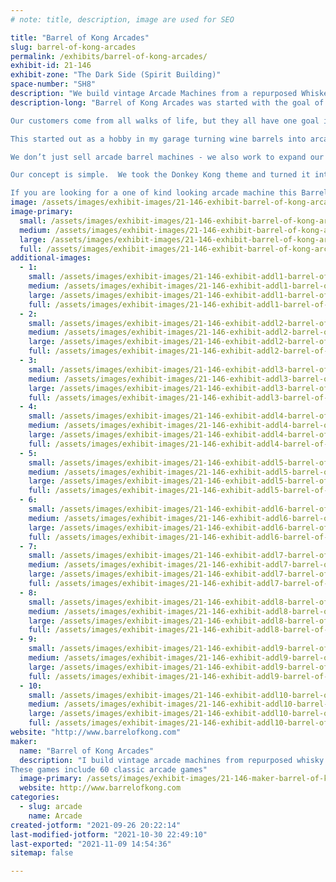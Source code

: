 ```yaml
---
# note: title, description, image are used for SEO

title: "Barrel of Kong Arcades"
slug: barrel-of-kong-arcades
permalink: /exhibits/barrel-of-kong-arcades/
exhibit-id: 21-146
exhibit-zone: "The Dark Side (Spirit Building)"
space-number: "SH8"
description: "We build vintage Arcade Machines from a repurposed Whiskey or Wine Barrel with 60 classic games. "
description-long: "Barrel of Kong Arcades was started with the goal of bringing fan favorite arcade machines into both home and business settings. 

Our customers come from all walks of life, but they all have one goal in mind; getting access to their favorite classic arcade games. By committing ourselves to excellence all around, we have maintained a stellar track record in the arcade machine market.

This started out as a hobby in my garage turning wine barrels into arcade machines and turned into a full grown business. People from all over the world have asked to have this unique arcade barrel in their home or business. 

We don’t just sell arcade barrel machines - we also work to expand our existing knowledge base in order to give customers the best possible experience, all around.

Our concept is simple.  We took the Donkey Kong theme and turned it into an arcade machine.  Donkey Kong would throw barrels at Mario as he would attempt to save the Princess.  That concept turned into Barrel of Kong.

If you are looking for a one of kind looking arcade machine this Barrel of Kong is for you."
image: /assets/images/exhibit-images/21-146-exhibit-barrel-of-kong-arcades-image000004-large.jpg
image-primary: 
  small: /assets/images/exhibit-images/21-146-exhibit-barrel-of-kong-arcades-image000004-small.jpg
  medium: /assets/images/exhibit-images/21-146-exhibit-barrel-of-kong-arcades-image000004-medium.jpg
  large: /assets/images/exhibit-images/21-146-exhibit-barrel-of-kong-arcades-image000004-large.jpg
  full: /assets/images/exhibit-images/21-146-exhibit-barrel-of-kong-arcades-image000004-full.jpg
additional-images: 
  - 1:
    small: /assets/images/exhibit-images/21-146-exhibit-addl1-barrel-of-kong-arcades-image000000-small.jpg
    medium: /assets/images/exhibit-images/21-146-exhibit-addl1-barrel-of-kong-arcades-image000000-medium.jpg
    large: /assets/images/exhibit-images/21-146-exhibit-addl1-barrel-of-kong-arcades-image000000-large.jpg
    full: /assets/images/exhibit-images/21-146-exhibit-addl1-barrel-of-kong-arcades-image000000-full.jpg
  - 2:
    small: /assets/images/exhibit-images/21-146-exhibit-addl2-barrel-of-kong-arcades-image000000-2790-small.jpg
    medium: /assets/images/exhibit-images/21-146-exhibit-addl2-barrel-of-kong-arcades-image000000-2790-medium.jpg
    large: /assets/images/exhibit-images/21-146-exhibit-addl2-barrel-of-kong-arcades-image000000-2790-large.jpg
    full: /assets/images/exhibit-images/21-146-exhibit-addl2-barrel-of-kong-arcades-image000000-2790-full.jpg
  - 3:
    small: /assets/images/exhibit-images/21-146-exhibit-addl3-barrel-of-kong-arcades-image000001-small.jpg
    medium: /assets/images/exhibit-images/21-146-exhibit-addl3-barrel-of-kong-arcades-image000001-medium.jpg
    large: /assets/images/exhibit-images/21-146-exhibit-addl3-barrel-of-kong-arcades-image000001-large.jpg
    full: /assets/images/exhibit-images/21-146-exhibit-addl3-barrel-of-kong-arcades-image000001-full.jpg
  - 4:
    small: /assets/images/exhibit-images/21-146-exhibit-addl4-barrel-of-kong-arcades-image000001-2265-small.jpg
    medium: /assets/images/exhibit-images/21-146-exhibit-addl4-barrel-of-kong-arcades-image000001-2265-medium.jpg
    large: /assets/images/exhibit-images/21-146-exhibit-addl4-barrel-of-kong-arcades-image000001-2265-large.jpg
    full: /assets/images/exhibit-images/21-146-exhibit-addl4-barrel-of-kong-arcades-image000001-2265-full.jpg
  - 5:
    small: /assets/images/exhibit-images/21-146-exhibit-addl5-barrel-of-kong-arcades-image000002-small.jpg
    medium: /assets/images/exhibit-images/21-146-exhibit-addl5-barrel-of-kong-arcades-image000002-medium.jpg
    large: /assets/images/exhibit-images/21-146-exhibit-addl5-barrel-of-kong-arcades-image000002-large.jpg
    full: /assets/images/exhibit-images/21-146-exhibit-addl5-barrel-of-kong-arcades-image000002-full.jpg
  - 6:
    small: /assets/images/exhibit-images/21-146-exhibit-addl6-barrel-of-kong-arcades-image000002-2730-small.jpg
    medium: /assets/images/exhibit-images/21-146-exhibit-addl6-barrel-of-kong-arcades-image000002-2730-medium.jpg
    large: /assets/images/exhibit-images/21-146-exhibit-addl6-barrel-of-kong-arcades-image000002-2730-large.jpg
    full: /assets/images/exhibit-images/21-146-exhibit-addl6-barrel-of-kong-arcades-image000002-2730-full.jpg
  - 7:
    small: /assets/images/exhibit-images/21-146-exhibit-addl7-barrel-of-kong-arcades-image000003-small.jpg
    medium: /assets/images/exhibit-images/21-146-exhibit-addl7-barrel-of-kong-arcades-image000003-medium.jpg
    large: /assets/images/exhibit-images/21-146-exhibit-addl7-barrel-of-kong-arcades-image000003-large.jpg
    full: /assets/images/exhibit-images/21-146-exhibit-addl7-barrel-of-kong-arcades-image000003-full.jpg
  - 8:
    small: /assets/images/exhibit-images/21-146-exhibit-addl8-barrel-of-kong-arcades-image000003-7142-small.jpg
    medium: /assets/images/exhibit-images/21-146-exhibit-addl8-barrel-of-kong-arcades-image000003-7142-medium.jpg
    large: /assets/images/exhibit-images/21-146-exhibit-addl8-barrel-of-kong-arcades-image000003-7142-large.jpg
    full: /assets/images/exhibit-images/21-146-exhibit-addl8-barrel-of-kong-arcades-image000003-7142-full.jpg
  - 9:
    small: /assets/images/exhibit-images/21-146-exhibit-addl9-barrel-of-kong-arcades-44-image000004-5022-small.jpg
    medium: /assets/images/exhibit-images/21-146-exhibit-addl9-barrel-of-kong-arcades-44-image000004-5022-medium.jpg
    large: /assets/images/exhibit-images/21-146-exhibit-addl9-barrel-of-kong-arcades-44-image000004-5022-large.jpg
    full: /assets/images/exhibit-images/21-146-exhibit-addl9-barrel-of-kong-arcades-44-image000004-5022-full.jpg
  - 10:
    small: /assets/images/exhibit-images/21-146-exhibit-addl10-barrel-of-kong-arcades-image000005-small.jpg
    medium: /assets/images/exhibit-images/21-146-exhibit-addl10-barrel-of-kong-arcades-image000005-medium.jpg
    large: /assets/images/exhibit-images/21-146-exhibit-addl10-barrel-of-kong-arcades-image000005-large.jpg
    full: /assets/images/exhibit-images/21-146-exhibit-addl10-barrel-of-kong-arcades-image000005-full.jpg
website: "http://www.barrelofkong.com"
maker: 
  name: "Barrel of Kong Arcades"
  description: "I build vintage arcade machines from repurposed whisky and wine barrels.
These games include 60 classic arcade games"
  image-primary: /assets/images/exhibit-images/21-146-maker-barrel-of-kong-arcades-logo-bok-medium.png
  website: http://www.barrelofkong.com 
categories: 
  - slug: arcade
    name: Arcade
created-jotform: "2021-09-26 20:22:14"
last-modified-jotform: "2021-10-30 22:49:10"
last-exported: "2021-11-09 14:54:36"
sitemap: false

---
```

